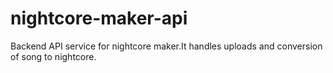 # nightcore-maker-api
Backend API service for nightcore maker.It handles uploads and conversion of song to nightcore.
